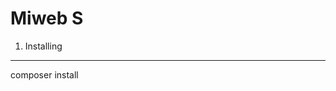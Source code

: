 Miweb S
========================


1) Installing
----------------------------------

composer install

